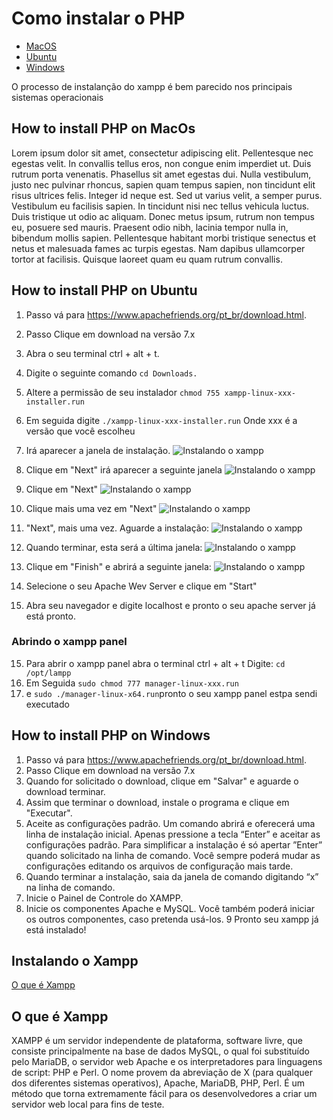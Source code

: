 # Como instalar o PHP

- [MacOS](#macos)
- [Ubuntu](#ubuntu)
- [Windows](#windows)

O processo de instalanção do xampp é bem parecido nos principais sistemas operacionais

## How to install PHP on MacOs <a name="macos"></a>

Lorem ipsum dolor sit amet, consectetur adipiscing elit. Pellentesque nec egestas velit. In convallis tellus eros, non congue enim imperdiet ut. Duis rutrum porta venenatis. Phasellus sit amet egestas dui. Nulla vestibulum, justo nec pulvinar rhoncus, sapien quam tempus sapien, non tincidunt elit risus ultrices felis. Integer id neque est. Sed ut varius velit, a semper purus. Vestibulum eu facilisis sapien. In tincidunt nisi nec tellus vehicula luctus. Duis tristique ut odio ac aliquam. Donec metus ipsum, rutrum non tempus eu, posuere sed mauris. Praesent odio nibh, lacinia tempor nulla in, bibendum mollis sapien. Pellentesque habitant morbi tristique senectus et netus et malesuada fames ac turpis egestas. Nam dapibus ullamcorper tortor at facilisis. Quisque laoreet quam eu quam rutrum convallis.


## How to install PHP on Ubuntu <a name="ubuntu"></a>

1. Passo vá para https://www.apachefriends.org/pt_br/download.html.
2. Passo Clique em download na versão 7.x
3. Abra o seu terminal ctrl + alt + t.
4. Digite o seguinte comando ```cd Downloads.```
5. Altere a permissão de seu instalador ```chmod 755 xampp-linux-xxx-installer.run```
5. Em seguida digite ```./xampp-linux-xxx-installer.run``` Onde xxx é a versão que você escolheu
6. Irá aparecer a janela de instalação.
![Instalando o xampp](https://img.vivaolinux.com.br/imagens/artigos/comunidade/xampp1.png)

7. Clique em "Next" irá aparecer a seguinte janela
![Instalando o xampp](https://img.vivaolinux.com.br/imagens/artigos/comunidade/xampp2.png)

8. Clique em "Next"
![Instalando o xampp](https://img.vivaolinux.com.br/imagens/artigos/comunidade/xampp3.png)

9. Clique mais uma vez em "Next"
![Instalando o xampp](https://img.vivaolinux.com.br/imagens/artigos/comunidade/xampp4.png)

10. "Next", mais uma vez. Aguarde a instalação:
![Instalando o xampp](https://img.vivaolinux.com.br/imagens/artigos/comunidade/xampp6.png)

11. Quando terminar, esta será a última janela:
![Instalando o xampp](https://img.vivaolinux.com.br/imagens/artigos/comunidade/xampp7.png)

12. Clique em "Finish" e abrirá a seguinte janela:
![Instalando o xampp](http://i0.wp.com/ubuntuportal.com/wp-content/uploads/2013/12/XAMPP-1.8.2-3_200.png)

13. Selecione o seu Apache Wev Server e clique em "Start"
14. Abra seu navegador e digite localhost e pronto o seu apache server já está pronto.

### Abrindo o xampp panel
15. Para abrir o xampp panel abra o terminal ctrl + alt + t  Digite: ```cd /opt/lampp```
16. Em Seguida ```sudo chmod 777 manager-linux-xxx.run ```
17. e ```sudo ./manager-linux-x64.run```pronto o seu xampp panel estpa sendi executado


## How to install PHP on Windows <a name="windows"></a>

1. Passo vá para https://www.apachefriends.org/pt_br/download.html.
2. Passo Clique em download na versão 7.x
3. Quando for solicitado o download, clique em "Salvar" e aguarde o download terminar.
4. Assim que terminar o download, instale o programa e clique em "Executar".
5. Aceite as configurações padrão. Um comando abrirá e oferecerá uma linha de instalação inicial. Apenas pressione a tecla “Enter” e aceitar as configurações padrão. Para simplificar a instalação é só apertar ”Enter” quando solicitado na linha de comando. Você sempre poderá mudar as configurações editando os arquivos de configuração mais tarde.
6. Quando terminar a instalação, saia da janela de comando digitando “x” na linha de comando.
7. Inicie o Painel de Controle do XAMPP.
8. Inicie os componentes Apache e MySQL. Você também poderá iniciar os outros componentes, caso pretenda usá-los.
9
Pronto seu xampp já está instalado!

## Instalando o Xampp<a name="instalando_xampp">

[O que é Xampp](#xampp)



## O que é Xampp<a name="xampp">
XAMPP é um servidor independente de plataforma, software livre, que consiste principalmente na base de dados MySQL, o qual foi substituído pelo MariaDB, o servidor web Apache e os interpretadores para linguagens de script: PHP e Perl. O nome provem da abreviação de X (para qualquer dos diferentes sistemas operativos), Apache, MariaDB, PHP, Perl. É um método que torna extremamente fácil para os desenvolvedores a criar um servidor web local para fins de teste.

